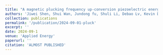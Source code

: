 ```yaml
---
title: "A magnetic plucking frequency up-conversion piezoelectric energy harvester with nonlinear energy sink structure"
authors: 'Jiwei Shen, Shui Wan, Jundong fu, Shuli Li, Debao Lv, Kevin Dekemele'
collection: publications
permalink: '/publication/2024-09-01-pluck'
excerpt: ''
date: 2024-09-1
venue: 'Applied Energy'
paperurl: ''
citation: 'ALMOST PUBLISHED'
---
```


